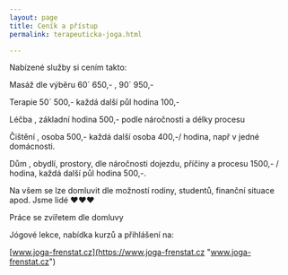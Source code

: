 ```yaml
---
layout: page
title: Ceník a přístup
permalink: terapeuticka-joga.html

---
```

Nabízené služby si cením takto:

Masáž dle výběru 60´ 650,- , 90´ 950,-

Terapie 50´ 500,- každá další půl hodina 100,-

Léčba , základní hodina 500,- podle náročnosti a délky procesu

Čištění , osoba 500,- každá další osoba 400,-/ hodina, např v jedné domácnosti.

Dům , obydlí, prostory, dle náročnosti dojezdu, příčiny a procesu 1500,- / hodina, každá další půl hodina 500,-.

Na všem se lze domluvit dle možností rodiny, studentů, finanční situace apod. Jsme lidé ♥♥♥

Práce se zvířetem dle domluvy

Jógové lekce, nabídka kurzů a přihlášení na:

[www.joga-frenstat.cz](https://www.joga-frenstat.cz "www.joga-frenstat.cz")